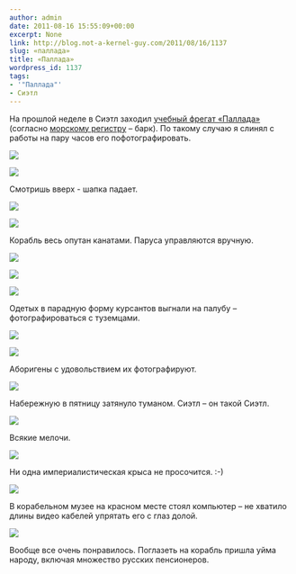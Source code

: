 ```yaml
---
author: admin
date: 2011-08-16 15:55:09+00:00
excerpt: None
link: http://blog.not-a-kernel-guy.com/2011/08/16/1137
slug: «паллада»
title: «Паллада»
wordpress_id: 1137
tags:
- '"Паллада"'
- Сиэтл
---
```


На прошлой неделе в Сиэтл заходил [учебный фрегат «Паллада»](http://ru.wikipedia.org/wiki/%D0%9F%D0%B0%D0%BB%D0%BB%D0%B0%D0%B4%D0%B0_(%D1%84%D1%80%D0%B5%D0%B3%D0%B0%D1%82_%D1%83%D1%87%D0%B5%D0%B1%D0%BD%D1%8B%D0%B9)) (согласно [морскому регистру](http://www.rs-head.spb.ru/app/fleet.php?index=880873&type=book1&language=rus) – барк). По такому случаю я слинял с работы на пару часов его пофотографировать.

[![](/2011/08/IMG_5758-300x199.jpg)](/2011/08/IMG_5758.jpg)

[![](/2011/08/IMG_5768-189x300.jpg)](/2011/08/IMG_5768.jpg)

Смотришь вверх - шапка падает.

[![](/2011/08/IMG_5788-300x199.jpg)](/2011/08/IMG_5788.jpg)

[![](/2011/08/IMG_5852-199x300.jpg)](/2011/08/IMG_5852.jpg)

Корабль весь опутан канатами. Паруса управляются вручную.

[![](/2011/08/IMG_5854-300x205.jpg)](/2011/08/IMG_5854.jpg)

[![](/2011/08/IMG_5796-300x209.jpg)](/2011/08/IMG_5796.jpg)

[![](/2011/08/IMG_5857-300x199.jpg)](/2011/08/IMG_5857.jpg)

Одетых в парадную форму курсантов выгнали на палубу – фотографироваться с туземцами. 

[![](/2011/08/IMG_5794-199x300.jpg)](/2011/08/IMG_5794.jpg)

[![](/2011/08/IMG_5828-300x199.jpg)](/2011/08/IMG_5828.jpg)

Аборигены с удовольствием их фотографируют.

[![](/2011/08/IMG_5827-300x199.jpg)](/2011/08/IMG_5827.jpg)

Набережную в пятницу затянуло туманом. Сиэтл – он такой Сиэтл.

[![](/2011/08/IMG_5810-300x199.jpg)](/2011/08/IMG_5810.jpg)

Всякие мелочи.

[![](/2011/08/IMG_5844-300x199.jpg)](/2011/08/IMG_5844.jpg)

Ни одна империалистическая крыса не просочится. :-)

[![](/2011/08/IMG_5832-300x209.jpg)](/2011/08/IMG_5832.jpg)

В корабельном музее на красном месте стоял компьютер – не хватило длины видео кабелей упрятать его с глаз долой.

[![](/2011/08/IMG_5838-300x208.jpg)](/2011/08/IMG_5838.jpg)

Вообще все очень понравилось. Поглазеть на корабль пришла уйма народу, включая множество русских пенсионеров.
